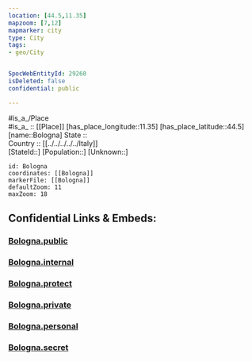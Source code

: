 ```yaml
---
location: [44.5,11.35] 
mapzoom: [7,12] 
mapmarker: city 
type: City
tags:
- geo/City


SpocWebEntityId: 29260
isDeleted: false
confidential: public

---
```

#is_a_/Place  
#is_a_ :: [[Place]] 
[has_place_longitude::11.35] 
[has_place_latitude::44.5] 
[name::Bologna] 
State ::  
Country :: [[../../../../../Italy]]  
[StateId::] 
[Population::] 
[Unknown::] 


```leaflet
id: Bologna
coordinates: [[Bologna]] 
markerFile: [[Bologna]] 
defaultZoom: 11 
maxZoom: 18
```


## Confidential Links & Embeds: 

### [Bologna.public](/_public/\Earth\Continent\Europe\Europe~South\Italy\regions~Italy\Emilia-Romagna\Bologna.Province\CityBologna.public.md) 

### [Bologna.internal](/_internal/\Earth\Continent\Europe\Europe~South\Italy\regions~Italy\Emilia-Romagna\Bologna.Province\CityBologna.internal.md) 

### [Bologna.protect](/_protect/\Earth\Continent\Europe\Europe~South\Italy\regions~Italy\Emilia-Romagna\Bologna.Province\CityBologna.protect.md) 

### [Bologna.private](/_private/\Earth\Continent\Europe\Europe~South\Italy\regions~Italy\Emilia-Romagna\Bologna.Province\CityBologna.private.md) 

### [Bologna.personal](/_personal/\Earth\Continent\Europe\Europe~South\Italy\regions~Italy\Emilia-Romagna\Bologna.Province\CityBologna.personal.md) 

### [Bologna.secret](/_secret/\Earth\Continent\Europe\Europe~South\Italy\regions~Italy\Emilia-Romagna\Bologna.Province\CityBologna.secret.md)

